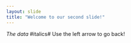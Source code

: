```yaml
---
layout: slide
title: "Welcome to our second slide!"
---
```

*The data* #italics#
Use the left arrow to go back!
